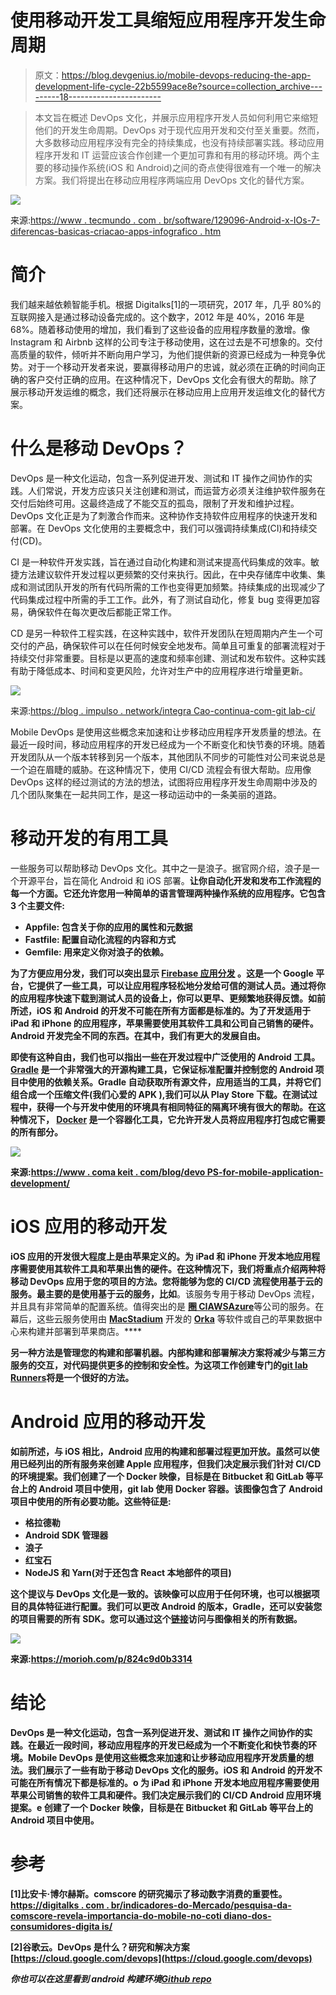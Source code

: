 # 使用移动开发工具缩短应用程序开发生命周期

> 原文：<https://blog.devgenius.io/mobile-devops-reducing-the-app-development-life-cycle-22b5599ace8e?source=collection_archive---------18----------------------->

> 本文旨在概述 DevOps 文化，并展示应用程序开发人员如何利用它来缩短他们的开发生命周期。DevOps 对于现代应用开发和交付至关重要。然而，大多数移动应用程序没有完全的持续集成，也没有持续部署实践。移动应用程序开发和 IT 运营应该合作创建一个更加可靠和有用的移动环境。两个主要的移动操作系统(iOS 和 Android)之间的奇点使得很难有一个唯一的解决方案。我们将提出在移动应用程序两端应用 DevOps 文化的替代方案。

![](img/dc88f117c753b58cbc2e3cdf84424439.png)

来源:[https://www . tecmundo . com . br/software/129096-Android-x-IOs-7-diferencas-basicas-criacao-apps-infografico . htm](https://www.tecmundo.com.br/software/129096-android-x-ios-7-diferencas-basicas-criacao-apps-infografico.htm)

# **简介**

我们越来越依赖智能手机。根据 Digitalks[1]的一项研究，2017 年，几乎 80%的互联网接入是通过移动设备完成的。这个数字，2012 年是 40%，2016 年是 68%。随着移动使用的增加，我们看到了这些设备的应用程序数量的激增。像 Instagram 和 Airbnb 这样的公司专注于移动使用，这在过去是不可想象的。交付高质量的软件，倾听并不断向用户学习，为他们提供新的资源已经成为一种竞争优势。对于一个移动开发者来说，要赢得移动用户的忠诚，就必须在正确的时间向正确的客户交付正确的应用。在这种情况下，DevOps 文化会有很大的帮助。除了展示移动开发运维的概念，我们还将展示在移动应用上应用开发运维文化的替代方案。

# 什么是移动 DevOps？

DevOps 是一种文化运动，包含一系列促进开发、测试和 IT 操作之间协作的实践。人们常说，开发方应该只关注创建和测试，而运营方必须关注维护软件服务在交付后始终可用。这最终造成了不能交互的孤岛，限制了开发和维护过程。DevOps 文化正是为了刺激合作而来。这种协作支持软件应用程序的快速开发和部署。在 DevOps 文化使用的主要概念中，我们可以强调持续集成(CI)和持续交付(CD)。

CI 是一种软件开发实践，旨在通过自动化构建和测试来提高代码集成的效率。敏捷方法建议软件开发过程以更频繁的交付来执行。因此，在中央存储库中收集、集成和测试团队开发的所有代码所需的工作也变得更加频繁。持续集成的出现减少了代码集成过程中所需的手工工作。此外，有了测试自动化，修复 bug 变得更加容易，确保软件在每次更改后都能正常工作。

CD 是另一种软件工程实践，在这种实践中，软件开发团队在短周期内产生一个可交付的产品，确保软件可以在任何时候安全地发布。简单且可重复的部署流程对于持续交付非常重要。目标是以更高的速度和频率创建、测试和发布软件。这种实践有助于降低成本、时间和变更风险，允许对生产中的应用程序进行增量更新。

![](img/b8b5d84ea2cafa9e0e28ef82e10bcbb8.png)

来源:[https://blog . impulso . network/integra Cao-continua-com-git lab-ci/](https://blog.impulso.network/integracao-continua-com-gitlab-ci/)

Mobile DevOps 是使用这些概念来加速和让步移动应用程序开发质量的想法。在最近一段时间，移动应用程序的开发已经成为一个不断变化和快节奏的环境。随着开发团队从一个版本转移到另一个版本，其他团队不同步的可能性对公司来说总是一个迫在眉睫的威胁。在这种情况下，使用 CI/CD 流程会有很大帮助。应用像 DevOps 这样的经过测试的方法的想法，试图将应用程序开发生命周期中涉及的几个团队聚集在一起共同工作，是这一移动运动中的一条美丽的道路。

# 移动开发的有用工具

一些服务可以帮助移动 DevOps 文化。其中之一是浪子。据官网介绍，浪子是一个开源平台，旨在简化 Android 和 iOS 部署。[](https://docs.fastlane.tools/getting-started/ios/appstore-deployment/)**让你自动化开发和发布工作流程的每一个方面。它还允许您用一种简单的语言管理两种操作系统的应用程序。它包含 3 个主要文件:**

*   ****Appfile:** 包含关于你的应用的属性和元数据**
*   ****Fastfile:** 配置自动化流程的内容和方式**
*   ****Gemfile:** 用来定义你对浪子的依赖。**

**为了方便应用分发，我们可以突出显示 [**Firebase 应用分发**](https://firebase.google.com/docs/app-distribution) 。这是一个 Google 平台，它提供了一些工具，可以让应用程序轻松地分发给可信的测试人员。通过将你的应用程序快速下载到测试人员的设备上，你可以更早、更频繁地获得反馈。如前所述，iOS 和 Android 的开发不可能在所有方面都是标准的。为了开发适用于 iPad 和 iPhone 的应用程序，苹果需要使用其软件工具和公司自己销售的硬件。Android 开发完全不同的东西。在其中，我们有更大的发展自由。**

**即使有这种自由，我们也可以指出一些在开发过程中广泛使用的 Android 工具。 [**Gradle**](https://docs.gradle.org/current/userguide/userguide.html) 是一个非常强大的开源构建工具，它保证标准配置并控制您的 Android 项目中使用的依赖关系。Gradle 自动获取所有源文件，应用适当的工具，并将它们组合成一个压缩文件(我们心爱的 APK ),我们可以从 Play Store 下载。在测试过程中，获得一个与开发中使用的环境具有相同特征的隔离环境有很大的帮助。在这种情况下， [**Docker**](https://www.docker.com/why-docker) 是一个容器化工具，它允许开发人员将应用程序打包成它需要的所有部分。**

**![](img/2d22b7ab6b2aea9ed112510261a008c7.png)**

**来源:[https://www . coma keit . com/blog/devo PS-for-mobile-application-development/](https://www.comakeit.com/blog/devops-for-mobile-application-development/)**

# **iOS 应用的移动开发**

**iOS 应用的开发很大程度上是由苹果定义的。为 iPad 和 iPhone 开发本地应用程序需要使用其软件工具和苹果出售的硬件。在这种情况下，我们将重点介绍两种将移动 DevOps 应用于您的项目的方法。您将能够为您的 CI/CD 流程使用基于云的服务。最主要的是使用基于云的服务，比如[](https://www.bitrise.io)**。该服务专用于移动 DevOps 流程，并且具有非常简单的配置系统。值得突出的是 [**圈 CI**](https://circleci.com/enterprise/?utm_source=Google&utm_medium=SEM&utm_campaign=%28Alpha%29%20Search%20Signup%20Non%20Branded&utm_content=%28Alpha%29%20Search%20Signup%20Non%20Branded-Eng-NonBranded-B&gclid=Cj0KCQjwrIf3BRD1ARIsAMuugNtUUNetYsyB2rL9hgYbTP72MhgPMWi1LxOGdrAllaVmapmNCjXeyjMaAoaeEALw_wcB)[**AWS**](https://aws.amazon.com/pt/mobile/mobile-application-development/native/ios/)[**Azure**](https://docs.microsoft.com/en-us/azure/devops/pipelines/ecosystems/xcode?view=azure-devops)等公司的服务。在幕后，这些云服务使用由 [**MacStadium**](https://www.macstadium.com/) 开发的 [**Orka**](https://www.macstadium.com/orka) 等软件或自己的苹果数据中心来构建并部署到苹果商店。****

****另一种方法是管理您的构建和部署机器。内部构建和部署解决方案将减少与第三方服务的交互，对代码提供更多的控制和安全性。为这项工作创建专门的[**git lab Runners**](https://docs.gitlab.com/runner/)将是一个很好的方法。****

# ****Android 应用的移动开发****

****如前所述，与 iOS 相比，Android 应用的构建和部署过程更加开放。虽然可以使用已经列出的所有服务来创建 Apple 应用程序，但我们决定展示我们针对 CI/CD 的环境提案。我们创建了一个 Docker 映像，目标是在 Bitbucket 和 GitLab 等平台上的 Android 项目中使用，git lab 使用 Docker 容器。该图像包含了 Android 项目中使用的所有必要功能。这些特征是:****

*   ****格拉德勒****
*   ****Android SDK 管理器****
*   ****浪子****
*   ****红宝石****
*   ****NodeJS 和 Yarn(对于还包含 React 本地部件的项目)****

****这个提议与 DevOps 文化是一致的。该映像可以应用于任何环境，也可以根据项目的具体特征进行配置。我们可以更改 Android 的版本，Gradle，还可以安装您的项目需要的所有 SDK。您可以通过这个[链接](https://github.com/matheusroleal/docker-library/tree/master/android_build)访问与图像相关的所有数据。****

****![](img/622021c906251a637069614b4b22fa2d.png)****

****来源:https://morioh.com/p/824c9d0b3314****

# ****结论****

****DevOps 是一种文化运动，包含一系列促进开发、测试和 IT 操作之间协作的实践。在最近一段时间，移动应用程序的开发已经成为一个不断变化和快节奏的环境。Mobile DevOps 是使用这些概念来加速和让步移动应用程序开发质量的想法。我们展示了一些有助于移动 DevOps 文化的服务。iOS 和 Android 的开发不可能在所有情况下都是标准的。o 为 iPad 和 iPhone 开发本地应用程序需要使用苹果公司销售的软件工具和硬件。我们决定展示我们的 CI/CD Android 应用环境提案。e 创建了一个 Docker 映像，目标是在 Bitbucket 和 GitLab 等平台上的 Android 项目中使用。****

# ****参考****

****[1]比安卡·博尔赫斯。comscore 的研究揭示了移动数字消费的重要性。[https://digitalks . com . br/indicadores-do-Mercado/pesquisa-da-comscore-revela-importancia-do-mobile-no-coti diano-dos-consumidores-digita is/](https://digitalks.com.br/indicadores-do-mercado/pesquisa-da-comscore-revela-importancia-do-mobile-no-cotidiano-dos-consumidores-digitais/)****

****[2]谷歌云。DevOps 是什么？研究和解决方案[https://cloud.google.com/devops](https://cloud.google.com/devops)****

*****你也可以在这里看到 android 构建环境*[*Github repo*](https://github.com/matheusroleal/docker-library/tree/master/android_build)****